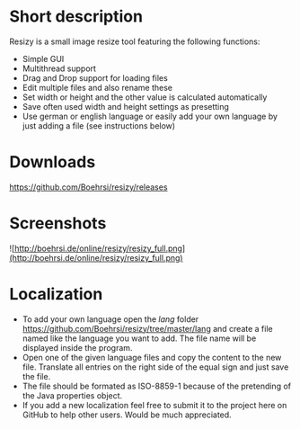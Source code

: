 # Short description #
Resizy is a small image resize tool featuring the following functions:
  * Simple GUI
  * Multithread support
  * Drag and Drop support for loading files
  * Edit multiple files and also rename these
  * Set width or height and the other value is calculated automatically
  * Save often used width and height settings as presetting
  * Use german or english language or easily add your own language by just adding a file (see instructions below)

# Downloads #
https://github.com/Boehrsi/resizy/releases

# Screenshots #
![http://boehrsi.de/online/resizy/resizy_full.png](http://boehrsi.de/online/resizy/resizy_full.png)

# Localization #

  * To add your own language open the _lang_ folder https://github.com/Boehrsi/resizy/tree/master/lang and create a file named like the language you want to add. The file name will be displayed inside the program.
  * Open one of the given language files and copy the content to the new file. Translate all entries on the right side of the equal sign and just save the file.
  * The file should be formated as ISO-8859-1 because of the pretending of the Java properties object.
  * If you add a new localization feel free to submit it to the project here on GitHub to help other users. Would be much appreciated.

